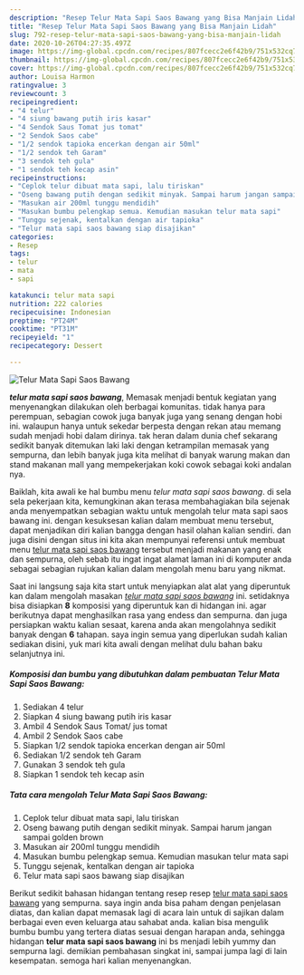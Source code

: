 ```yaml
---
description: "Resep Telur Mata Sapi Saos Bawang yang Bisa Manjain Lidah"
title: "Resep Telur Mata Sapi Saos Bawang yang Bisa Manjain Lidah"
slug: 792-resep-telur-mata-sapi-saos-bawang-yang-bisa-manjain-lidah
date: 2020-10-26T04:27:35.497Z
image: https://img-global.cpcdn.com/recipes/807fcecc2e6f42b9/751x532cq70/telur-mata-sapi-saos-bawang-foto-resep-utama.jpg
thumbnail: https://img-global.cpcdn.com/recipes/807fcecc2e6f42b9/751x532cq70/telur-mata-sapi-saos-bawang-foto-resep-utama.jpg
cover: https://img-global.cpcdn.com/recipes/807fcecc2e6f42b9/751x532cq70/telur-mata-sapi-saos-bawang-foto-resep-utama.jpg
author: Louisa Harmon
ratingvalue: 3
reviewcount: 3
recipeingredient:
- "4 telur"
- "4 siung bawang putih iris kasar"
- "4 Sendok Saus Tomat jus tomat"
- "2 Sendok Saos cabe"
- "1/2 sendok tapioka encerkan dengan air 50ml"
- "1/2 sendok teh Garam"
- "3 sendok teh gula"
- "1 sendok teh kecap asin"
recipeinstructions:
- "Ceplok telur dibuat mata sapi, lalu tiriskan"
- "Oseng bawang putih dengan sedikit minyak. Sampai harum jangan sampai golden brown"
- "Masukan air 200ml tunggu mendidih"
- "Masukan bumbu pelengkap semua. Kemudian masukan telur mata sapi"
- "Tunggu sejenak, kentalkan dengan air tapioka"
- "Telur mata sapi saos bawang siap disajikan"
categories:
- Resep
tags:
- telur
- mata
- sapi

katakunci: telur mata sapi 
nutrition: 222 calories
recipecuisine: Indonesian
preptime: "PT24M"
cooktime: "PT31M"
recipeyield: "1"
recipecategory: Dessert

---
```



![Telur Mata Sapi Saos Bawang](https://img-global.cpcdn.com/recipes/807fcecc2e6f42b9/751x532cq70/telur-mata-sapi-saos-bawang-foto-resep-utama.jpg)

<b><i>telur mata sapi saos bawang</i></b>, Memasak menjadi bentuk kegiatan yang menyenangkan dilakukan oleh berbagai komunitas. tidak hanya para perempuan, sebagian cowok juga banyak juga yang senang dengan hobi ini. walaupun hanya untuk sekedar berpesta dengan rekan atau memang sudah menjadi hobi dalam dirinya. tak heran dalam dunia chef sekarang sedikit banyak ditemukan laki laki dengan ketrampilan memasak yang sempurna, dan lebih banyak juga kita melihat di banyak warung makan dan stand makanan mall yang mempekerjakan koki cowok sebagai koki andalan nya.



Baiklah, kita awali ke hal bumbu menu <i>telur mata sapi saos bawang</i>. di sela sela pekerjaan kita, kemungkinan akan terasa membahagiakan bila sejenak anda menyempatkan sebagian waktu untuk mengolah telur mata sapi saos bawang ini. dengan kesuksesan kalian dalam membuat menu tersebut, dapat menjadikan diri kalian bangga dengan hasil olahan kalian sendiri. dan juga disini dengan situs ini kita akan mempunyai referensi untuk membuat menu <u>telur mata sapi saos bawang</u> tersebut menjadi makanan yang enak dan sempurna, oleh sebab itu ingat ingat alamat laman ini di komputer anda sebagai sebagian rujukan kalian dalam mengolah menu baru yang nikmat.


Saat ini langsung saja kita start untuk menyiapkan alat alat yang diperuntuk kan dalam mengolah masakan <u><i>telur mata sapi saos bawang</i></u> ini. setidaknya bisa disiapkan <b>8</b> komposisi yang diperuntuk kan di hidangan ini. agar berikutnya dapat menghasilkan rasa yang endess dan sempurna. dan juga persiapkan waktu kalian sesaat, karena anda akan mengolahnya sedikit banyak dengan <b>6</b> tahapan. saya ingin semua yang diperlukan sudah kalian sediakan disini, yuk mari kita awali dengan melihat dulu bahan baku selanjutnya ini.

<!--inarticleads1-->

##### Komposisi dan bumbu yang dibutuhkan dalam pembuatan Telur Mata Sapi Saos Bawang:

1. Sediakan 4 telur
1. Siapkan 4 siung bawang putih iris kasar
1. Ambil 4 Sendok Saus Tomat/ jus tomat
1. Ambil 2 Sendok Saos cabe
1. Siapkan 1/2 sendok tapioka encerkan dengan air 50ml
1. Sediakan 1/2 sendok teh Garam
1. Gunakan 3 sendok teh gula
1. Siapkan 1 sendok teh kecap asin




<!--inarticleads2-->

##### Tata cara mengolah Telur Mata Sapi Saos Bawang:

1. Ceplok telur dibuat mata sapi, lalu tiriskan
1. Oseng bawang putih dengan sedikit minyak. Sampai harum jangan sampai golden brown
1. Masukan air 200ml tunggu mendidih
1. Masukan bumbu pelengkap semua. Kemudian masukan telur mata sapi
1. Tunggu sejenak, kentalkan dengan air tapioka
1. Telur mata sapi saos bawang siap disajikan




Berikut sedikit bahasan hidangan tentang resep resep <u>telur mata sapi saos bawang</u> yang sempurna. saya ingin anda bisa paham dengan penjelasan diatas, dan kalian dapat memasak lagi di acara lain untuk di sajikan dalam berbagai even even keluarga atau sahabat anda. kalian bisa mengulik bumbu bumbu yang tertera diatas sesuai dengan harapan anda, sehingga hidangan <b>telur mata sapi saos bawang</b> ini bs menjadi lebih yummy dan sempurna lagi. demikian pembahasan singkat ini, sampai jumpa lagi di lain kesempatan. semoga hari kalian menyenangkan.
